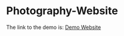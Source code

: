 # Photography-Website
The link to the demo is:
<a href="project4-kappa.vercel.app">Demo Website</a>

